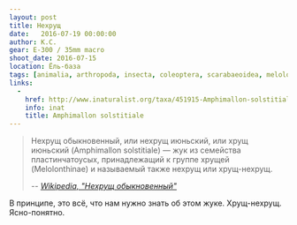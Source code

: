 ```yaml
---
layout: post
title: Нехрущ
date:   2016-07-19 00:00:00
author: К.С.
gear: E-300 / 35mm macro
shoot_date: 2016-07-15
location: Ёль-база
tags: [animalia, arthropoda, insecta, coleoptera, scarabaeoidea, melolonthidae, amphimallon, amphimallon solstitiale]
links:
  -
    href: http://www.inaturalist.org/taxa/451915-Amphimallon-solstitiale
    info: inat
    title: Amphimallon solstitiale
---
```


> Нехрущ обыкновенный, или нехрущ июньский, или хрущ июньский (Amphimallon solstitiale) — жук из семейства пластинчатоусых, принадлежащий к группе хрущей (Melolonthinae) и называемый также нехрущ или хрущ-нехрущ.
>
> -- <cite>[Wikipedia, "Нехрущ обыкновенный"](https://ru.wikipedia.org/wiki/Нехрущ_обыкновенный)</cite>

В принципе, это всё, что нам нужно знать об этом жуке. Хрущ-нехрущ. Ясно-понятно.
